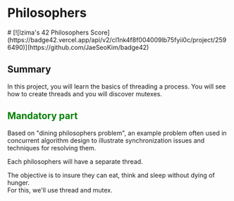  <h1>Philosophers</h1>
# [![lzima's 42 Philosophers Score](https://badge42.vercel.app/api/v2/cl1nk4f8f004009lb75fyii0c/project/2596490)](https://github.com/JaeSeoKim/badge42)
<h2>Summary</h2>
<p>
  In this project, you will learn the basics of threading a process.
  You will see how to create threads and you will discover mutexes.
</p>

<h2><font color="green">Mandatory part</font></h2>

<p>
  Based on "dining philosophers problem", an example problem often used 
  in concurrent algorithm design to illustrate synchronization issues 
  and techniques for resolving them.<br>

  Each philosophers will have a separate thread.<br>

  The objective is to insure they can eat, think and sleep without dying of hunger.<br>
  For this, we'll use thread and mutex.<br>

</p>



[//]: # (  <h2>Result</h2>)

[//]: # (  <p align="center">)

[//]: # (  <a href="https://github.com/JaeSeoKim/badge42"><img src="https://badge42.vercel.app/api/v2/cl2668aqb008909jp0ecnecpa/project/2563040" alt="lduboulo's 42 Philosophers Score" /></a>)

[//]: # (  </p>)
